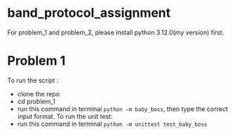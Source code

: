 # band_protocol_assignment
For problem_1 and problem_2, please install python 3.12.0(my version) first.
# Problem 1
To run the script :
- clone the repo
- cd problem_1
- run this command in terminal `python -m baby_boss`, then type the correct input format.
To run the unit test:
- run this command in terminal `python -m unittest test_baby_boss`
